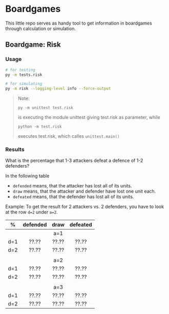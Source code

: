 # Boardgames

This little repo serves as handy tool to get information in boardgames through calculation or simulation.

## Boardgame: Risk

### Usage

```zsh
# for testing
py -m tests.risk

# for simulating
py -m risk --logging-level info --force-output
```

> Note:
>
> `py -m unittest test.risk`
>
> is executing the module unittest giving test.risk as parameter, while
>
> `python -m test.risk`
>
> executes test.risk, which calles `unittest.main()`

### Results

What is the percentage that 1-3 attackers defeat a defence of 1-2 defenders?

In the following table

- `defended` means, that the attacker has lost all of its units.
- `draw` means, that the attacker and defender have lost one unit each.
- `defeated` means, that the defender has lost all of its units.

Example: To get the result for 2 attackers vs. 2 defenders, you have to look at the row `d=2` under `a=2`.

|  %  | defended |  draw | defeated |
|:---:|:--------:|:-----:|:--------:|
|     |          |  a=1  |          |
| d=1 |   ??.??  | ??.?? |   ??.??  |
| d=2 |   ??.??  | ??.?? |   ??.??  |
|     |          |       |          |
|     |          |  a=2  |          |
| d=1 |   ??.??  | ??.?? |   ??.??  |
| d=2 |   ??.??  | ??.?? |   ??.??  |
|     |          |       |          |
|     |          |  a=3  |          |
| d=1 |   ??.??  | ??.?? |   ??.??  |
| d=2 |   ??.??  | ??.?? |   ??.??  |
